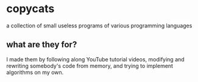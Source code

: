 # copycats

a collection of small useless programs of various programming languages

## what are they for?

I made them by following along YouTube tutorial videos, modifying and rewriting somebody's code from memory, and trying to implement algorithms on my own.
